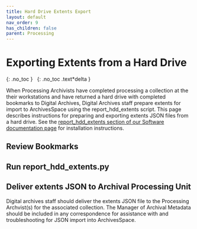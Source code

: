 ```yaml
---
title: Hard Drive Extents Export
layout: default
nav_order: 9
has_children: false
parent: Processing
---
```

# Exporting Extents from a Hard Drive

{: .no_toc }
&nbsp;
{: .no_toc .text*delta }

When Processing Archivists have completed processing a collection at the their workstations and have returned a hard drive with completed bookmarks to Digital Archives, Digital Archives staff prepare extents for import to ArchivesSpace using the report_hdd_extents script. This page describes instructions for preparing and exporting extents JSON files from a hard drive. See the [report_hdd_extents section of our Software documentation page]() for installation instructions.

## Review Bookmarks

## Run report_hdd_extents.py

## Deliver extents JSON to Archival Processing Unit

Digital archives staff should deliver the extents JSON file to the Processing Archvist(s) for the associated collection. The Manager of Archival Metadata should be included in any correspondence for assistance with and troubleshooting for JSON import into ArchivesSpace.